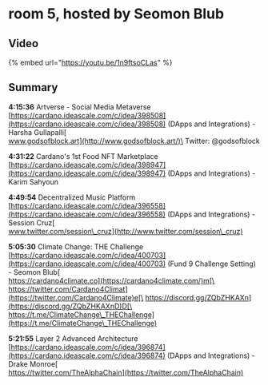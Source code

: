 # room 5, hosted by Seomon Blub

## Video

{% embed url="https://youtu.be/1n9ftsoCLas" %}

## Summary

**4:15:36** Artverse - Social Media Metaverse [https://cardano.ideascale.com/c/idea/398508](https://cardano.ideascale.com/c/idea/398508) (DApps and Integrations) - Harsha Gullapalli[\
www.godsofblock.art](http://www.godsofblock.art/)\
Twitter: @godsofblock

**4:31:22** Cardano's 1st Food NFT Marketplace [https://cardano.ideascale.com/c/idea/398947](https://cardano.ideascale.com/c/idea/398947) (DApps and Integrations) - Karim Sahyoun

**4:49:54** Decentralized Music Platform [https://cardano.ideascale.com/c/idea/396558](https://cardano.ideascale.com/c/idea/396558) (DApps and Integrations) - Session Cruz[\
www.twitter.com/session\_cruz](http://www.twitter.com/session\_cruz)

**5:05:30** Climate Change: THE Challenge [https://cardano.ideascale.com/c/idea/400703](https://cardano.ideascale.com/c/idea/400703) (Fund 9 Challenge Setting) - Seomon Blub[\
https://cardano4climate.co](https://cardano4climate.com/)m[\
https://twitter.com/Cardano4Climat](https://twitter.com/Cardano4Climate)e[\
https://discord.gg/ZQbZHKAXn](https://discord.gg/ZQbZHKAXnD)D[\
https://t.me/ClimateChange\_THEChallenge](https://t.me/ClimateChange\_THEChallenge)

**5:21:55** Layer 2 Advanced Architecture [https://cardano.ideascale.com/c/idea/396874](https://cardano.ideascale.com/c/idea/396874) (DApps and Integrations)  - Drake Monroe[\
https://twitter.com/TheAlphaChain](https://twitter.com/TheAlphaChain)


